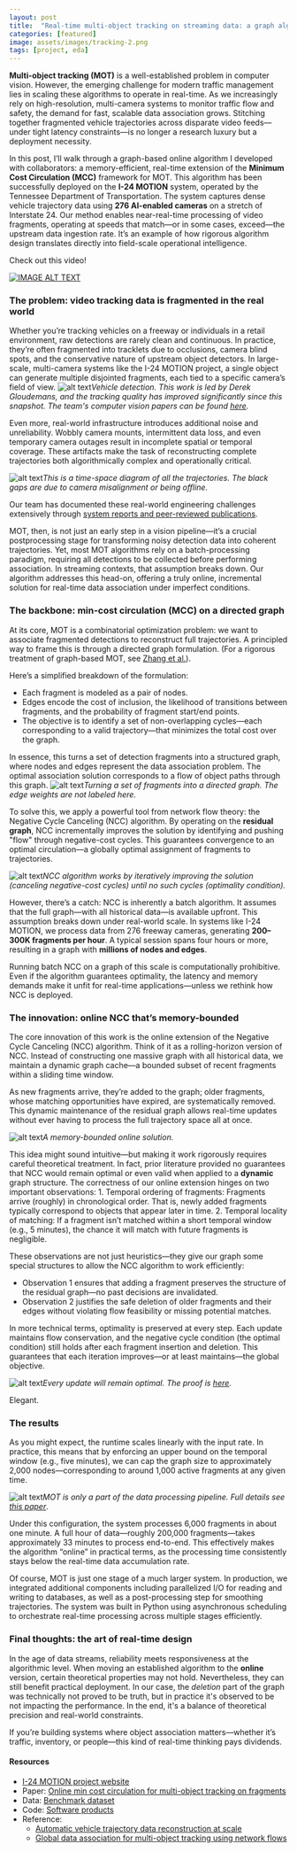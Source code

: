 ```yaml
---
layout: post
title:  "Real-time multi-object tracking on streaming data: a graph algorithm that actualy scales"
categories: [featured]
image: assets/images/tracking-2.png
tags: [project, eda]
---
```

**Multi-object tracking (MOT)** is a well-established problem in computer vision. However, the emerging challenge for modern traffic management lies in scaling these algorithms to operate in real-time. As we increasingly rely on high-resolution, multi-camera systems to monitor traffic flow and safety, the demand for fast, scalable data association grows. Stitching together fragmented vehicle trajectories across disparate video feeds—under tight latency constraints—is no longer a research luxury but a deployment necessity.

In this post, I’ll walk through a graph-based online algorithm I developed with collaborators: a memory-efficient, real-time extension of the **Minimum Cost Circulation (MCC)** framework for MOT. This algorithm has been successfully deployed on the **I-24 MOTION** system, operated by the Tennessee Department of Transportation. The system captures dense vehicle trajectory data using **276 AI-enabled cameras** on a stretch of Interstate 24. Our method enables near-real-time processing of video fragments, operating at speeds that match—or in some cases, exceed—the upstream data ingestion rate. It’s an example of how rigorous algorithm design translates directly into field-scale operational intelligence.

Check out this video!

[![IMAGE ALT TEXT](http://img.youtube.com/vi/YMcsYSd8w00/0.jpg)](https://www.youtube.com/watch?v=YMcsYSd8w00)

### The problem: video tracking data is fragmented in the real world

Whether you’re tracking vehicles on a freeway or individuals in a retail environment, raw detections are rarely clean and continuous. In practice, they’re often fragmented into tracklets due to occlusions, camera blind spots, and the conservative nature of upstream object detectors. In large-scale, multi-camera systems like the I-24 MOTION project, a single object can generate multiple disjointed fragments, each tied to a specific camera’s field of view.
![alt text](../assets/images/tracking-1.png)*Vehicle detection. This work is led by Derek Gloudemans, and the tracking quality has improved significantly since this snapshot. The team's computer vision papers can be found [here][publications].*

Even more, real-world infrastructure introduces additional noise and unreliability. Wobbly camera mounts, intermittent data loss, and even temporary camera outages result in incomplete spatial or temporal coverage. These artifacts make the task of reconstructing complete trajectories both algorithmically complex and operationally critical.

<!-- <img src="../assets/images/fragments-1.png" alt="fragments" /> -->
![alt text](../assets/images/fragments-1.png)*This is a time-space diagram of all the trajectories. The black gaps are due to camera misalignment or being offline.*

Our team has documented these real-world engineering challenges extensively through [system reports and peer-reviewed publications][publications].

MOT, then, is not just an early step in a vision pipeline—it’s a crucial postprocessing stage for transforming noisy detection data into coherent trajectories. Yet, most MOT algorithms rely on a batch-processing paradigm, requiring all detections to be collected before performing association. In streaming contexts, that assumption breaks down. Our algorithm addresses this head-on, offering a truly online, incremental solution for real-time data association under imperfect conditions.


### The backbone: min-cost circulation (MCC) on a directed graph

At its core, MOT is a combinatorial optimization problem: we want to associate fragmented detections to reconstruct full trajectories. A principled way to frame this is through a directed graph formulation. (For a rigorous treatment of graph-based MOT, see [Zhang et al.][zhang]).

Here’s a simplified breakdown of the formulation:
- Each fragment is modeled as a pair of nodes.
- Edges encode the cost of inclusion, the likelihood of transitions between fragments, and the probability of fragment start/end points.
- The objective is to identify a set of non-overlapping cycles—each corresponding to a valid trajectory—that minimizes the total cost over the graph.

In essence, this turns a set of detection fragments into a structured graph, where nodes and edges represent the data association problem. The optimal association solution corresponds to a flow of object paths through this graph.
![alt text](../assets/images/MOT-graph-1.png)*Turning a set of fragments into a directed graph. The edge weights are not labeled here.*

To solve this, we apply a powerful tool from network flow theory: the Negative Cycle Canceling (NCC) algorithm. By operating on the **residual graph**, NCC incrementally improves the solution by identifying and pushing "flow" through negative-cost cycles. This guarantees convergence to an optimal circulation—a globally optimal assignment of fragments to trajectories.

![alt text](../assets/images/MOT-graph-2.png)*NCC algorithm works by iteratively improving the solution (canceling negative-cost cycles) until no such cycles (optimality condition).*

However, there’s a catch: NCC is inherently a batch algorithm. It assumes that the full graph—with all historical data—is available upfront. This assumption breaks down under real-world scale. In systems like I-24 MOTION, we process data from 276 freeway cameras, generating **200–300K fragments per hour**. A typical session spans four hours or more, resulting in a graph with **millions of nodes and edges**.

Running batch NCC on a graph of this scale is computationally prohibitive. Even if the algorithm guarantees optimality, the latency and memory demands make it unfit for real-time applications—unless we rethink how NCC is deployed.



### The innovation: online NCC that’s memory-bounded

The core innovation of this work is the online extension of the Negative Cycle Canceling (NCC) algorithm. Think of it as a rolling-horizon version of NCC. Instead of constructing one massive graph with all historical data, we maintain a dynamic graph cache—a bounded subset of recent fragments within a sliding time window.

As new fragments arrive, they’re added to the graph; older fragments, whose matching opportunities have expired, are systematically removed. This dynamic maintenance of the residual graph allows real-time updates without ever having to process the full trajectory space all at once.

![alt text](../assets/images/MOT-graph-3.png)*A memory-bounded online solution.*

This idea might sound intuitive—but making it work rigorously requires careful theoretical treatment. In fact, prior literature provided no guarantees that NCC would remain optimal or even valid when applied to a **dynamic** graph structure. The correctness of our online extension hinges on two important observations:
	1.	Temporal ordering of fragments: Fragments arrive (roughly) in chronological order. That is, newly added fragments typically correspond to objects that appear later in time.
	2.	Temporal locality of matching: If a fragment isn’t matched within a short temporal window (e.g., 5 minutes), the chance it will match with future fragments is negligible.

These observations are not just heuristics—they give our graph some special structures to allow the NCC algorithm to work efficiently:
- Observation 1 ensures that adding a fragment preserves the structure of the residual graph—no past decisions are invalidated.
- Observation 2 justifies the safe deletion of older fragments and their edges without violating flow feasibility or missing potential matches.

In more technical terms, optimality is preserved at every step. Each update maintains flow conservation, and the negative cycle condition (the optimal condition) still holds after each fragment insertion and deletion. This guarantees that each iteration improves—or at least maintains—the global objective.

![alt text](../assets/images/MOT-graph-4.png)*Every update will remain optimal. The proof is [here][paper]*.

Elegant.


### The results
As you might expect, the runtime scales linearly with the input rate. In practice, this means that by enforcing an upper bound on the temporal window (e.g., five minutes), we can cap the graph size to approximately 2,000 nodes—corresponding to around 1,000 active fragments at any given time.

![alt text](../assets/images/MOT-system.png)*MOT is only a part of the data processing pipeline. Full details see [this paper][i24-automatic]*.

Under this configuration, the system processes 6,000 fragments in about one minute. A full hour of data—roughly 200,000 fragments—takes approximately 33 minutes to process end-to-end. This effectively makes the algorithm “online” in practical terms, as the processing time consistently stays below the real-time data accumulation rate.

Of course, MOT is just one stage of a much larger system. In production, we integrated additional components including parallelized I/O for reading and writing to databases, as well as a post-processing step for smoothing trajectories. The system was built in Python using asynchronous scheduling to orchestrate real-time processing across multiple stages efficiently.




### Final thoughts: the art of real-time design

In the age of data streams, reliability meets responsiveness at the algorithmic level. When moving an established algorithm to the **online** version, certain theoretical properties may not hold. Nevertheless, they can still benefit practical deployment. In our case, the *deletion* part of the graph was technically not proved to be truth, but in practice it's observed to be not impacting the performance. In the end, it's a balance of theoretical precision and real-world constraints.

If you’re building systems where object association matters—whether it’s traffic, inventory, or people—this kind of real-time thinking pays dividends. 

#### Resources
- [I-24 MOTION project website][i-24motion]
- Paper: [Online min cost circulation for multi-object tracking on fragments][paper]
- Data: [Benchmark dataset][i24-data]
- Code: [Software products][i24-software]
- Reference: 
    - [Automatic vehicle trajectory data reconstruction at scale][i24-automatic]
    - [Global data association for multi-object tracking using network flows][zhang]

[i-24motion]: https://i24motion.org
[paper]: https://ieeexplore.ieee.org/stamp/stamp.jsp?arnumber=10422670
[i24-data]: https://vanderbilt.app.box.com/s/w0x5qxua9u8b6hi225w8xn2l5gm36upf/folder/233761208949
[i24-software]: https://github.com/I24-MOTION/I24-postprocessing-lite
[publications]: https://i24motion.org/publications/i-24-motion-instrument-freeway-traffic-science
[zhang]: https://ieeexplore.ieee.org/document/4587584
[i24-automatic]:https://i24motion.org/publications/automatic-vehicle-trajectory-data-reconstruction-scale


